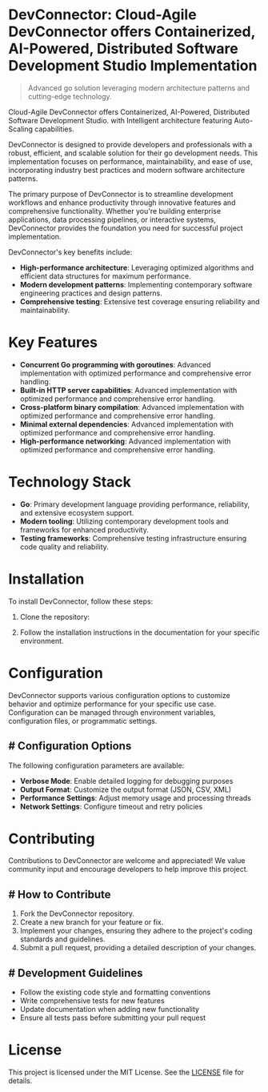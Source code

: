 <!-- fallback_DevConnector_20251020120348_10006 -->

# DevConnector: Cloud-Agile DevConnector offers Containerized, AI-Powered, Distributed Software Development Studio Implementation
> Advanced go solution leveraging modern architecture patterns and cutting-edge technology.

Cloud-Agile DevConnector offers Containerized, AI-Powered, Distributed Software Development Studio. with Intelligent architecture featuring Auto-Scaling capabilities.

DevConnector is designed to provide developers and professionals with a robust, efficient, and scalable solution for their go development needs. This implementation focuses on performance, maintainability, and ease of use, incorporating industry best practices and modern software architecture patterns.

The primary purpose of DevConnector is to streamline development workflows and enhance productivity through innovative features and comprehensive functionality. Whether you're building enterprise applications, data processing pipelines, or interactive systems, DevConnector provides the foundation you need for successful project implementation.

DevConnector's key benefits include:

* **High-performance architecture**: Leveraging optimized algorithms and efficient data structures for maximum performance.
* **Modern development patterns**: Implementing contemporary software engineering practices and design patterns.
* **Comprehensive testing**: Extensive test coverage ensuring reliability and maintainability.

# Key Features

* **Concurrent Go programming with goroutines**: Advanced implementation with optimized performance and comprehensive error handling.
* **Built-in HTTP server capabilities**: Advanced implementation with optimized performance and comprehensive error handling.
* **Cross-platform binary compilation**: Advanced implementation with optimized performance and comprehensive error handling.
* **Minimal external dependencies**: Advanced implementation with optimized performance and comprehensive error handling.
* **High-performance networking**: Advanced implementation with optimized performance and comprehensive error handling.

# Technology Stack

* **Go**: Primary development language providing performance, reliability, and extensive ecosystem support.
* **Modern tooling**: Utilizing contemporary development tools and frameworks for enhanced productivity.
* **Testing frameworks**: Comprehensive testing infrastructure ensuring code quality and reliability.

# Installation

To install DevConnector, follow these steps:

1. Clone the repository:


2. Follow the installation instructions in the documentation for your specific environment.

# Configuration

DevConnector supports various configuration options to customize behavior and optimize performance for your specific use case. Configuration can be managed through environment variables, configuration files, or programmatic settings.

## # Configuration Options

The following configuration parameters are available:

* **Verbose Mode**: Enable detailed logging for debugging purposes
* **Output Format**: Customize the output format (JSON, CSV, XML)
* **Performance Settings**: Adjust memory usage and processing threads
* **Network Settings**: Configure timeout and retry policies

# Contributing

Contributions to DevConnector are welcome and appreciated! We value community input and encourage developers to help improve this project.

## # How to Contribute

1. Fork the DevConnector repository.
2. Create a new branch for your feature or fix.
3. Implement your changes, ensuring they adhere to the project's coding standards and guidelines.
4. Submit a pull request, providing a detailed description of your changes.

## # Development Guidelines

* Follow the existing code style and formatting conventions
* Write comprehensive tests for new features
* Update documentation when adding new functionality
* Ensure all tests pass before submitting your pull request

# License

This project is licensed under the MIT License. See the [LICENSE](https://github.com/paaak/DevConnector/blob/main/LICENSE) file for details.

